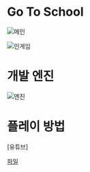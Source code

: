 # Go To School

![메인](https://www.dalae37.com/project/gotoschool/resource/image/gotoschool.webp)

![인게임](https://www.dalae37.com/project/gotoschool/resource/image/gotoschool_ingame.webp)

# 개발 엔진

![엔진](https://www.dalae37.com/project/resource/image/ZeroEngine.webp)

# 플레이 방법

[유튜브]

[파일](https://github.com/DaLae37/GoToSchool/releases/download/v1.0.0/HowToPlay.pdf)

